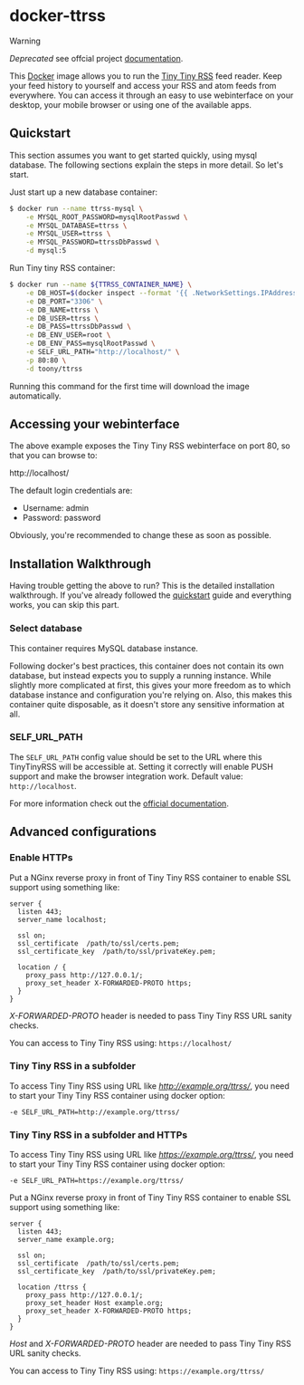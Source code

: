 # docker-ttrss

> [!WARNING]
> *Deprecated* see offcial project [documentation](https://tt-rss.org/).

This [Docker](https://www.docker.com) image allows you to run the [Tiny Tiny RSS](http://tt-rss.org) feed reader.
Keep your feed history to yourself and access your RSS and atom feeds from everywhere.
You can access it through an easy to use webinterface on your desktop, your mobile browser
or using one of the available apps.

## Quickstart

This section assumes you want to get started quickly, using mysql database.
The following sections explain the steps in more detail. So let's start.

Just start up a new database container:

```bash
$ docker run --name ttrss-mysql \
    -e MYSQL_ROOT_PASSWORD=mysqlRootPasswd \
    -e MYSQL_DATABASE=ttrss \
    -e MYSQL_USER=ttrss \
    -e MYSQL_PASSWORD=ttrssDbPasswd \
    -d mysql:5
```

Run Tiny tiny RSS container:

```bash
$ docker run --name ${TTRSS_CONTAINER_NAME} \
    -e DB_HOST=$(docker inspect --format '{{ .NetworkSettings.IPAddress }}' ttrss-mysql) \
    -e DB_PORT="3306" \
    -e DB_NAME=ttrss \
    -e DB_USER=ttrss \
    -e DB_PASS=ttrssDbPasswd \
    -e DB_ENV_USER=root \
    -e DB_ENV_PASS=mysqlRootPasswd \
    -e SELF_URL_PATH="http://localhost/" \
    -p 80:80 \
    -d toony/ttrss
```

Running this command for the first time will download the image automatically.

## Accessing your webinterface

The above example exposes the Tiny Tiny RSS webinterface on port 80, so that you can browse to:

http://localhost/

The default login credentials are:

* Username: admin
* Password: password

Obviously, you're recommended to change these as soon as possible.

## Installation Walkthrough

Having trouble getting the above to run?
This is the detailed installation walkthrough.
If you've already followed the [quickstart](#quickstart) guide and everything works, you can skip this part.

### Select database

This container requires MySQL database instance.

Following docker's best practices, this container does not contain its own database,
but instead expects you to supply a running instance.
While slightly more complicated at first, this gives your more freedom as to which
database instance and configuration you're relying on.
Also, this makes this container quite disposable, as it doesn't store any sensitive
information at all.

### SELF_URL_PATH

The `SELF_URL_PATH` config value should be set to the URL where this TinyTinyRSS
will be accessible at. Setting it correctly will enable PUSH support and make
the browser integration work. Default value: `http://localhost`.

For more information check out the [official documentation](https://github.com/gothfox/Tiny-Tiny-RSS/blob/master/config.php-dist#L22).

## Advanced configurations

### Enable HTTPs

Put a NGinx reverse proxy in front of Tiny Tiny RSS container to enable SSL support using something like:

```
server {
  listen 443;
  server_name localhost;

  ssl on;
  ssl_certificate  /path/to/ssl/certs.pem;
  ssl_certificate_key  /path/to/ssl/privateKey.pem;
  
  location / {
    proxy_pass http://127.0.0.1/;
    proxy_set_header X-FORWARDED-PROTO https;
  }
}
```

_X-FORWARDED-PROTO_ header is needed to pass Tiny Tiny RSS URL sanity checks.

You can access to Tiny Tiny RSS using: `https://localhost/`

### Tiny Tiny RSS in a subfolder

To access Tiny Tiny RSS using URL like _http://example.org/ttrss/_, you need 
to start your Tiny Tiny RSS container using docker option:

```
-e SELF_URL_PATH=http://example.org/ttrss/
```

### Tiny Tiny RSS in a subfolder and HTTPs

To access Tiny Tiny RSS using URL like _https://example.org/ttrss/_, you need 
to start your Tiny Tiny RSS container using docker option:

```
-e SELF_URL_PATH=https://example.org/ttrss/
```

Put a NGinx reverse proxy in front of Tiny Tiny RSS container to enable SSL support using something like:

```
server {
  listen 443;
  server_name example.org;

  ssl on;
  ssl_certificate  /path/to/ssl/certs.pem;
  ssl_certificate_key  /path/to/ssl/privateKey.pem;
  
  location /ttrss {
    proxy_pass http://127.0.0.1/;
    proxy_set_header Host example.org;
    proxy_set_header X-FORWARDED-PROTO https;
  }
}
```

_Host_ and _X-FORWARDED-PROTO_ header are needed to pass Tiny Tiny RSS URL sanity checks.

You can access to Tiny Tiny RSS using: `https://example.org/ttrss/`
